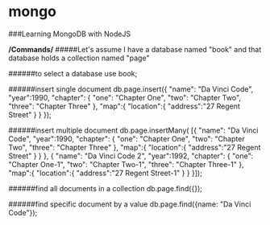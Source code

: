 # mongo
###Learning MongoDB with NodeJS



**/Commands/**
#####Let's assume I have a database named "book" and that database holds a collection named "page"

######to select a database
use book;

######insert single document
db.page.insert({
  "name": "Da Vinci Code",
  "year":1990,
  "chapter": {
    "one": "Chapter One",
    "two": "Chapter Two",
    "three": "Chapter Three"
  },
  "map":{
    "location":{
      "address":"27 Regent Street"
    }
  }
});

######insert multiple document
db.page.insertMany(
[{
  "name": "Da Vinci Code",
  "year":1990,
  "chapter": {
    "one": "Chapter One",
    "two": "Chapter Two",
    "three": "Chapter Three"
  },
  "map":{
    "location":{
      "address":"27 Regent Street"
    }
  }
},
{
  "name": "Da Vinci Code 2",
  "year":1992,
  "chapter": {
    "one": "Chapter One-1",
    "two": "Chapter Two-1",
    "three": "Chapter Three-1"
  },
  "map":{
    "location":{
      "address":"27 Regent Street-1"
    }
  }
}]);

######find all documents in a collection
db.page.find({});

######find specific document by a value
db.page.find({name: "Da Vinci Code"});
